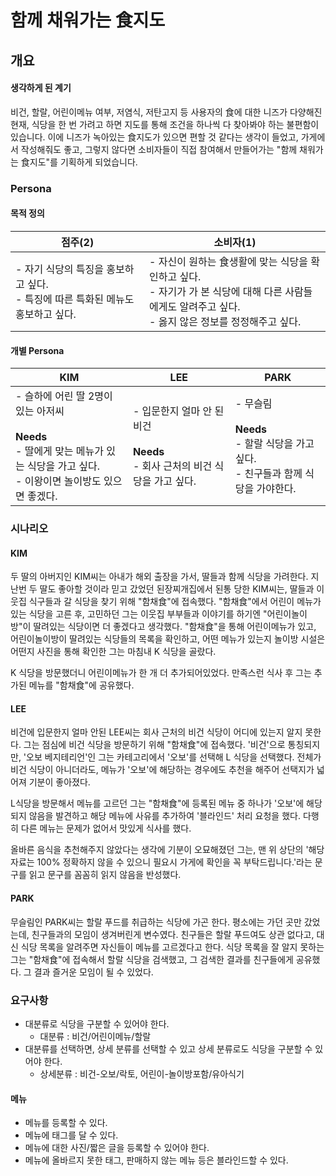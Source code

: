 # 함께 채워가는 食지도

## 개요

#### 생각하게 된 계기

 비건, 할랄, 어린이메뉴 여부, 저염식, 저탄고지 등 사용자의 食에 대한 니즈가 다양해진 현재, 식당을 한 번 가려고 하면 지도를 통해 조건을 하나씩 다 찾아봐야 하는 불편함이 있습니다. 이에 니즈가 녹아있는 食지도가 있으면 편할 것 같다는 생각이 들었고,  가게에서 작성해줘도 좋고, 그렇지 않다면 소비자들이 직접 참여해서 만들어가는 "함께 채워가는 食지도"를 기획하게 되었습니다.



### Persona

#### 목적 정의

| 점주(2)                                                      | 소비자(1)                                                    |
| ------------------------------------------------------------ | ------------------------------------------------------------ |
| - 자기 식당의 특징을 홍보하고 싶다.<br />- 특징에 따른 특화된 메뉴도 홍보하고 싶다. | - 자신이 원하는 食생활에 맞는 식당을 확인하고 싶다.<br />- 자기가 가 본 식당에 대해 다른 사람들에게도 알려주고 싶다.<br />- 옳지 않은 정보를 정정해주고 싶다. |

#### 개별 Persona

| KIM                                                          | LEE                                                          | PARK                                                         |
| ------------------------------------------------------------ | ------------------------------------------------------------ | ------------------------------------------------------------ |
| - 슬하에 어린 딸 2명이 있는 아저씨<br /><br />**Needs**<br />- 딸에게 맞는 메뉴가 있는 식당을 가고 싶다.<br />- 이왕이면 놀이방도 있으면 좋겠다. | - 입문한지 얼마 안 된 비건<br /><br />**Needs**<br />- 회사 근처의 비건 식당을 가고 싶다. | - 무슬림<br /><br />**Needs**<br />- 할랄 식당을 가고 싶다.<br />- 친구들과 함께 식당을 가야한다. |



### 시나리오

#### KIM

 두 딸의 아버지인 KIM씨는 아내가 해외 출장을 가서, 딸들과 함께 식당을 가려한다. 지난번 두 딸도 좋아할 것이라 믿고 갔었던 된장찌개집에서 된통 당한 KIM씨는, 딸들과 이웃집 식구들과 갈 식당을 찾기 위해 "함채食"에 접속했다. "함채食"에서 어린이 메뉴가 있는 식당을 고른 후, 고민하던 그는 이웃집 부부들과 이야기를 하기엔 "어린이놀이방"이 딸려있는 식당이면 더 좋겠다고 생각했다. "함채食"을 통해 어린이메뉴가 있고, 어린이놀이방이 딸려있는 식당들의 목록을 확인하고, 어떤 메뉴가 있는지 놀이방 시설은 어떤지 사진을 통해 확인한 그는 마침내 K 식당을 골랐다.

 K 식당을 방문했더니 어린이메뉴가 한 개 더 추가되어있었다. 만족스런 식사 후 그는 추가된 메뉴를 "함채食"에 공유했다.

#### LEE

 비건에 입문한지 얼마 안된 LEE씨는 회사 근처의 비건 식당이 어디에 있는지 알지 못한다. 그는 점심에 비건 식당을 방문하기 위해 "함채食"에 접속했다. '비건'으로 통칭되지만, '오보 베지테리언'인 그는 카테고리에서 '오보'를 선택해 L 식당을 선택했다. 전체가 비건 식당이 아니더라도, 메뉴가 '오보'에 해당하는 경우에도 추천을 해주어 선택지가 넓어져 기분이 좋아졌다.

 L식당을 방문해서 메뉴를 고르던 그는 "함채食"에 등록된 메뉴 중 하나가 '오보'에 해당되지 않음을 발견하고 해당 메뉴에 사유를 추가하여 '블라인드' 처리 요청을 했다. 다행히 다른 메뉴는 문제가 없어서 맛있게 식사를 했다.

 올바른 음식을 추천해주지 않았다는 생각에 기분이 오묘해졌던 그는, 맨 위 상단의 '해당 자료는 100% 정확하지 않을 수 있으니 필요시 가게에 확인을 꼭 부탁드립니다.'라는 문구를 읽고 문구를 꼼꼼히 읽지 않음을 반성했다.

#### PARK

 무슬림인 PARK씨는 할랄 푸드를 취급하는 식당에 가곤 한다. 평소에는 가던 곳만 갔었는데, 친구들과의 모임이 생겨버린게 변수였다. 친구들은 할랄 푸드여도 상관 없다고, 대신 식당 목록을 알려주면 자신들이 메뉴를 고르겠다고 한다. 식당 목록을 잘 알지 못하는 그는 "함채食"에 접속해서 할랄 식당을 검색했고, 그 검색한 결과를 친구들에게 공유했다. 그 결과 즐거운 모임이 될 수 있었다.



### 요구사항

- 대분류로 식당을 구분할 수 있어야 한다.
  - 대분류 : 비건/어린이메뉴/할랄
- 대분류를 선택하면, 상세 분류를 선택할 수 있고 상세 분류로도 식당을 구분할 수 있어야 한다.
  - 상세분류 : 비건-오보/락토, 어린이-놀이방포함/유아식기

#### 메뉴

- 메뉴를 등록할 수 있다.
- 메뉴에 태그를 달 수 있다.
- 메뉴에 대한 사진/짧은 글을 등록할 수 있어야 한다.
- 메뉴에 올바르지 못한 태그, 판매하지 않는 메뉴 등은 블라인드할 수 있다.
